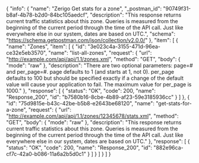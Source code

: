 {
  "info": {
    "name": "Zerigo Get stats for a zone",
    "_postman_id": "90749f31-b8af-4b78-b2d0-84bc105aedcf",
    "description": "This response returns current traffic statistics about this zone. Queries is measured from the beginning of the current period through the time of the API call. Just like everywhere else in our system, dates are based on UTC.",
    "schema": "https://schema.getpostman.com/json/collection/v2.0.0/"
  },
  "item": [
    {
      "name": "Zones",
      "item": [
        {
          "id": "3e023c4a-3155-471d-96ea-ce32e5eb3570",
          "name": "list-all-zones",
          "request": {
            "url": "http://example.com/api/api/1.1/zones.xml",
            "method": "GET",
            "body": {
              "mode": "raw"
            },
            "description": "There are two optional parameters: page=# and per_page=#. page defaults to 1 (and starts at 1, not 0). per_page defaults to 100 but should be specified exactly if a change of the default value will cause your application to fail. The maximum value for per_page is 1000."
          },
          "response": [
            {
              "status": "OK",
              "code": 200,
              "name": "Response_200",
              "id": "b7580b16-8cbe-4b89-af23-59e3185936cc"
            }
          ]
        },
        {
          "id": "75d9815e-b43c-42be-b5b8-e2643be68120",
          "name": "get-stats-for-a-zone",
          "request": {
            "url": "http://example.com/api/api/1.1/zones/12345678/stats.xml",
            "method": "GET",
            "body": {
              "mode": "raw"
            },
            "description": "This response returns current traffic statistics about this zone. Queries is measured from the beginning of the current period through the time of the API call. Just like everywhere else in our system, dates are based on UTC."
          },
          "response": [
            {
              "status": "OK",
              "code": 200,
              "name": "Response_200",
              "id": "882e96ca-cf7c-42a0-b086-11a6a2b5d0c1"
            }
          ]
        }
      ]
    }
  ]
}